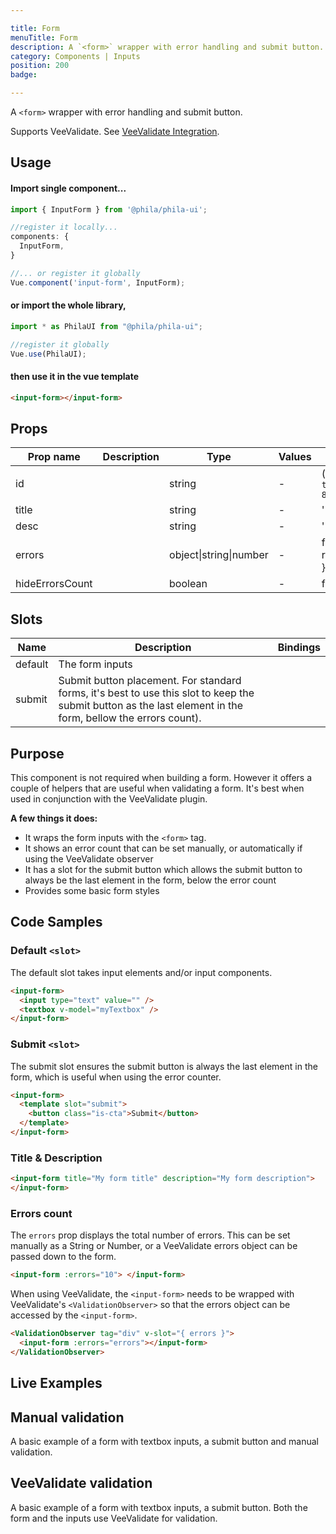 ```yaml
---

title: Form
menuTitle: Form
description: A `<form>` wrapper with error handling and submit button.
category: Components | Inputs
position: 200
badge:

---
```


A `<form>` wrapper with error handling and submit button.

<alert>Supports VeeValidate. See [VeeValidate Integration](/vee-validate-integration).</alert>

## Usage

#### Import single component...

```js
import { InputForm } from '@phila/phila-ui';

//register it locally...
components: {
  InputForm,
}

//... or register it globally
Vue.component('input-form', InputForm);
```

#### or import the whole library,

```js
import * as PhilaUI from "@phila/phila-ui";

//register it globally
Vue.use(PhilaUI);
```

#### then use it in the vue template

```html
<input-form></input-form>
```

## Props

| Prop name       | Description | Type                   | Values | Default                                                  |
| --------------- | ----------- | ---------------------- | ------ | -------------------------------------------------------- |
| id              |             | string                 | -      | () => `ta_${Math.random().toString(12).substring(2, 8)}` |
| title           |             | string                 | -      | ''                                                       |
| desc            |             | string                 | -      | ''                                                       |
| errors          |             | object\|string\|number | -      | function() {<br> return '';<br>}                         |
| hideErrorsCount |             | boolean                | -      | false                                                    |

## Slots

| Name    | Description                                                                                                                                                  | Bindings |
| ------- | ------------------------------------------------------------------------------------------------------------------------------------------------------------ | -------- |
| default | The form inputs                                                                                                                                              |          |
| submit  | Submit button placement. For standard forms, it's best to use this slot to keep the submit button as the last element in the form, bellow the errors count). |          |

## Purpose

This component is not required when building a form. However it offers a couple of helpers that are useful when validating a form. It's best when used in conjunction with the VeeValidate plugin.

**A few things it does:**

- It wraps the form inputs with the `<form>` tag.
- It shows an error count that can be set manually, or automatically if using the VeeValidate observer
- It has a slot for the submit button which allows the submit button to always be the last element in the form, below the error count
- Provides some basic form styles

## Code Samples

### Default `<slot>`

The default slot takes input elements and/or input components.

```html
<input-form>
  <input type="text" value="" />
  <textbox v-model="myTextbox" />
</input-form>
```

### Submit `<slot>`

The submit slot ensures the submit button is always the last element in the form, which is useful when using the error counter.

```html
<input-form>
  <template slot="submit">
    <button class="is-cta">Submit</button>
  </template>
</input-form>
```

### Title & Description

```html
<input-form title="My form title" description="My form description">
</input-form>
```

### Errors count

The `errors` prop displays the total number of errors. This can be set manually as a String or Number, or a VeeValidate errors object can be passed down to the form.

```html
<input-form :errors="10"> </input-form>
```

When using VeeValidate, the `<input-form>` needs to be wrapped with VeeValidate's `<ValidationObserver>` so that the errors object can be accessed by the `<input-form>`.

```html
<ValidationObserver tag="div" v-slot="{ errors }">
  <input-form :errors="errors"></input-form>
</ValidationObserver>
```

## Live Examples

## Manual validation

A basic example of a form with textbox inputs, a submit button and manual validation.
<example name="Form1" height="500"></example>

## VeeValidate validation

A basic example of a form with textbox inputs, a submit button. Both the form and the inputs use VeeValidate for validation.
<example name="Form2" height="550"></example>
